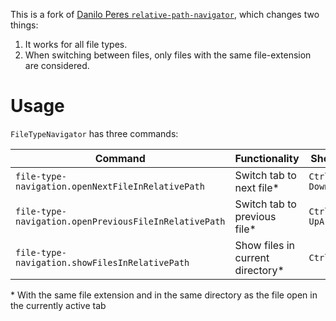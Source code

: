 This is a fork of [Danilo Peres `relative-path-navigator`](https://github.com/DaniloPeres/relative-path-navigation), which changes two things:

1) It works for all file types.
2) When switching between files, only files with the same file-extension are considered.

# Usage

`FileTypeNavigator` has three commands:

| Command                                                | Functionality                     | Shortcut            |
|--------------------------------------------------------|-----------------------------------|---------------------|
| `file-type-navigation.openNextFileInRelativePath`      | Switch tab to next file*          | `Ctrl + DownArrow`  |
| `file-type-navigation.openPreviousFileInRelativePath`  | Switch tab to previous file*      | `Ctrl + UpArrow`    |
| `file-type-navigation.showFilesInRelativePath`         | Show files in current directory*  | `Ctrl + E`          |

\* With the same file extension and in the same directory as the file open in the currently active tab
